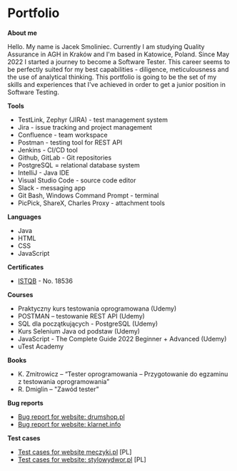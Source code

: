 # Portfolio

**About me**

Hello. My name is Jacek Smoliniec. Currently I am studying Quality Assurance in AGH in Kraków and I'm based in Katowice, Poland. Since May 2022 I started a journey to become a Software Tester. This career seems to be perfectly suited for my best capabilities - diligence, meticulousness and the use of analytical thinking. This portfolio is going to be the set of my skills and experiences that I've achieved in order to get a junior position in Software Testing.

**Tools**
* TestLink, Zephyr (JIRA) - test management system
* Jira - issue tracking and project management
* Confluence - team workspace
* Postman - testing tool for REST API
* Jenkins - CI/CD tool
* Github, GitLab - Git repositories
* PostgreSQL = relational database system
* IntelliJ - Java IDE
* Visual Studio Code - source code editor
* Slack - messaging app
* Git Bash, Windows Command Prompt - terminal
* PicPick, ShareX, Charles Proxy - attachment tools

**Languages**
* Java
* HTML
* CSS
* JavaScript

**Certificates**
* [ISTQB](http://scr.istqb.org/) - No. 18536

**Courses**
*	Praktyczny kurs testowania oprogramowana (Udemy)
*	POSTMAN – testowanie REST API (Udemy)
* SQL dla początkujących - PostgreSQL (Udemy)
* Kurs Selenium Java od podstaw (Udemy)
*	JavaScript - The Complete Guide 2022 Beginner + Advanced (Udemy)
*	uTest Academy

**Books**
*	K. Zmitrowicz – “Tester oprogramowania – Przygotowanie do egzaminu z testowania oprogramowania”
*	R. Dmiglin – "Zawód tester”

**Bug reports**
* [Bug report for website: drumshop.pl](https://docs.google.com/document/d/1D-zSsvAIA4Uw8S7t8RcMFdLRq8EHYUlwLEQM4pIh-pA/edit?usp=sharing)
* [Bug report for website: klarnet.info](https://docs.google.com/document/d/1Uv8PiyyW7SSr1242pqWTfT7_sOryRd2DcM1-DLYnQiE/edit?usp=sharing)

**Test cases**
* [Test cases for website meczyki.pl](https://docs.google.com/spreadsheets/d/1KyhAugRykPhrn0un3EHkCPYWtIP28BQrzYSwiknbKlM/edit#gid=0) [PL]
* [Test cases for website: stylowydwor.pl](https://docs.google.com/spreadsheets/d/1s81xPLBnlCBtSosHej9PCSw4fy36RzJ7LigOMyDFfnk/edit?usp=sharing) [PL]
